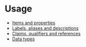 # Usage

- [Items and properties](items-properties.md)
- [Labels, aliases and descriptions](labels-aliases-descriptions.md)
- [Claims, qualifiers and references](claims-qualifiers-references.md)
- [Data types](data-types.md)

